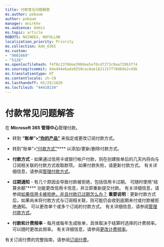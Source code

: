 ```yaml
---
title: 付款常见问题解答
ms.author: pebaum
author: pebaum
manager: mnirkhe
ms.audience: Admin
ms.topic: article
ROBOTS: NOINDEX, NOFOLLOW
localization_priority: Priority
ms.collection: Adm_O365
ms.custom:
- "9001669"
- "5128"
ms.openlocfilehash: f4f8c2370dee390dee5ef0cd7273c9aa72963f74
ms.sourcegitcommit: 64ed44e6ada9250cac8ae1621157f78d0de2c49b
ms.translationtype: HT
ms.contentlocale: zh-CN
ms.lasthandoff: 05/29/2020
ms.locfileid: "44418134"
---
```

# <a name="payment-faq"></a>付款常见问题解答

在 **Microsoft 365 管理中心**管理付款。 

- 转到 **“账单”>[“你的产品”](https://go.microsoft.com/fwlink/p/?linkid=842054)** 来指定或更改订阅付款方式。
- 转到“账单”>[“付款方式”](https://go.microsoft.com/fwlink/p/?linkid=2018806)**** 以添加/更新/删除付款方式。

- **付款方式** - 如果通过信用卡或银行帐户付款，则在创建账单后的几天内将向与订阅相关联的付款方式收取款项。 如果付款失败，请更新付款方式。 有关详细信息，请参阅[管理付款方式](https://docs.microsoft.com/microsoft-365/commerce/billing-and-payments/manage-payment-methods)。

- **过期通知** - 有几个原因会导致付款被拒绝，包括信用卡过期。 可随时使用“结算余额”**** 功能更改信用卡信息，并立即重新提交付款。 有关详细信息，请参阅[如果信用卡被拒绝，并且付款已过期怎么办？](https://docs.microsoft.com/microsoft-365/commerce/billing-and-payments/pay-for-your-subscription?view=o365-worldwide#what-if-my-credit-card-was-declined-and-my-payment-is-past-due) **重要说明**：更新付款方式后，如果尚未将付款方式与订阅相关联，则可能仍会收到逾期未付或付款被拒绝通知。 可以更改单个或多个订阅的付款方式。 有关详细信息，请参阅[管理付款方式](https://docs.microsoft.com/microsoft-365/commerce/billing-and-payments/manage-payment-methods?view=o365-worldwide)。

- **付款和计费频率** - 每月或每年生成账单，具体取决于结算时选择的计费频率。 可以随时更改此频率。 有关详细信息，请参阅[更改计费频率](https://docs.microsoft.com/microsoft-365/commerce/billing-and-payments/change-payment-frequency)。

有关订阅付费的完整指南，请参阅[订阅付费](https://docs.microsoft.com/microsoft-365/commerce/billing-and-payments/pay-for-your-subscription?view=o365-worldwide)。
